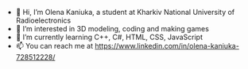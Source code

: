 - 👋 Hi, I’m Olena Kaniuka, a student at Kharkiv National University of Radioelectronics
- 💓 I’m interested in 3D modeling, coding and making games
- 🌱 I’m currently learning C++, C#, HTML, CSS, JavaScript
- 📫 You can reach me at https://www.linkedin.com/in/olena-kaniuka-728512228/
